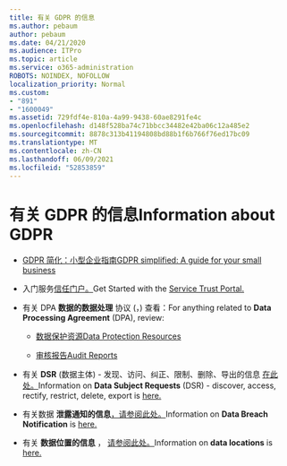 ```yaml
---
title: 有关 GDPR 的信息
ms.author: pebaum
author: pebaum
ms.date: 04/21/2020
ms.audience: ITPro
ms.topic: article
ms.service: o365-administration
ROBOTS: NOINDEX, NOFOLLOW
localization_priority: Normal
ms.custom:
- "891"
- "1600049"
ms.assetid: 729fdf4e-810a-4a99-9438-60ae8291fe4c
ms.openlocfilehash: d148f528ba74c71bbcc34482e42ba06c12a485e2
ms.sourcegitcommit: 8878c313b41194808bd88b1f6b766f76ed17bc09
ms.translationtype: MT
ms.contentlocale: zh-CN
ms.lasthandoff: 06/09/2021
ms.locfileid: "52853859"
---
```

# <a name="information-about-gdpr"></a><span data-ttu-id="3ff9f-102">有关 GDPR 的信息</span><span class="sxs-lookup"><span data-stu-id="3ff9f-102">Information about GDPR</span></span>

- [<span data-ttu-id="3ff9f-103">GDPR 简化：小型企业指南</span><span class="sxs-lookup"><span data-stu-id="3ff9f-103">GDPR simplified: A guide for your small business</span></span>](/microsoft-365/admin/security-and-compliance/gdpr-compliance)

- <span data-ttu-id="3ff9f-104">入门服务[信任门户。](https://servicetrust.microsoft.com/ViewPage/GDPRGetStarted)</span><span class="sxs-lookup"><span data-stu-id="3ff9f-104">Get Started with the [Service Trust Portal.](https://servicetrust.microsoft.com/ViewPage/GDPRGetStarted)</span></span>

- <span data-ttu-id="3ff9f-105">有关 DPA **数据的数据处理** 协议 (，) 查看：</span><span class="sxs-lookup"><span data-stu-id="3ff9f-105">For anything related to **Data Processing Agreement** (DPA), review:</span></span>

  - [<span data-ttu-id="3ff9f-106">数据保护资源</span><span class="sxs-lookup"><span data-stu-id="3ff9f-106">Data Protection Resources</span></span>](https://servicetrust.microsoft.com/ViewPage/TrustDocuments)

  - [<span data-ttu-id="3ff9f-107">审核报告</span><span class="sxs-lookup"><span data-stu-id="3ff9f-107">Audit Reports</span></span>](https://servicetrust.microsoft.com/ViewPage/MSComplianceGuide)

- <span data-ttu-id="3ff9f-108">有关 **DSR** (数据主体) - 发现、访问、纠正、限制、删除、导出的信息 [在此处。](/microsoft-365/compliance/gdpr-dsr-office365)</span><span class="sxs-lookup"><span data-stu-id="3ff9f-108">Information on **Data Subject Requests** (DSR) - discover, access, rectify, restrict, delete, export is [here.](/microsoft-365/compliance/gdpr-dsr-office365)</span></span>

- <span data-ttu-id="3ff9f-109">有关数据 **泄露通知的信息**[，请参阅此处。](https://servicetrust.microsoft.com/ViewPage/GDPRBreach)</span><span class="sxs-lookup"><span data-stu-id="3ff9f-109">Information on **Data Breach Notification** is [here.](https://servicetrust.microsoft.com/ViewPage/GDPRBreach)</span></span>

- <span data-ttu-id="3ff9f-110">有关 **数据位置的信息** ， [请参阅此处。](https://products.office.com/where-is-your-data-located?ms.officeurl=datamaps&amp;geo=All#All)</span><span class="sxs-lookup"><span data-stu-id="3ff9f-110">Information on **data locations** is [here.](https://products.office.com/where-is-your-data-located?ms.officeurl=datamaps&amp;geo=All#All)</span></span>
